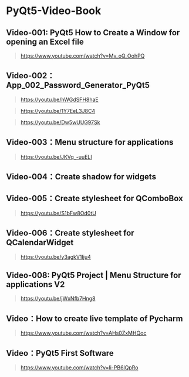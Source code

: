 # PyQt5-Video-Book

## Video-001: PyQt5 How to Create a Window for opening an Excel file
> https://www.youtube.com/watch?v=Mv_oQ_OohPQ

## Video-002：App_002_Password_Generator_PyQt5
> https://youtu.be/hWGdSFH8haE

> https://youtu.be/1Y7EeL3J8C4

> https://youtu.be/Dw5wUUG97Sk

## Video-003：Menu structure for applications
> https://youtu.be/JKVq_-uuELI

## Video-004：Create shadow for widgets
> 

## Video-005：Create stylesheet for QComboBox
> https://youtu.be/S1bFw8Od0tU

## Video-006：Create stylesheet for QCalendarWidget
> https://youtu.be/y3agkV1Iju4

## Video-008: PyQt5 Project | Menu Structure for applications V2
> https://youtu.be/jWxNfb7Hng8


## Video：How to create live template of Pycharm
> https://www.youtube.com/watch?v=AHs0ZxMHQoc

## Video：PyQt5 First Software
> https://www.youtube.com/watch?v=li-PB6lQpRo
